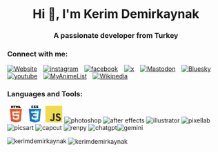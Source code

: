 <h1 align="center">Hi 👋, I'm Kerim Demirkaynak</h1>
<h3 align="center">A passionate developer from Turkey</h3>

<h3 align="left">Connect with me:</h3>
<p align="left">
<a href="https://kerimdemirkaynak.github.io/" target="_blank"><img src="https://upload.wikimedia.org/wikipedia/commons/5/52/Samsung_Internet_Logo.png" alt="Website" height="30" width="30" style="margin-right:10px;"/></a>
<a href="https://instagram.com/kerimdemirkaynak" target="_blank"><img src="https://raw.githubusercontent.com/rahuldkjain/github-profile-readme-generator/master/src/images/icons/Social/instagram.svg" alt="instagram" height="30" width="30" style="margin-right:10px;"/></a>
<a href="https://www.facebook.com/xDemirkaynak" target="_blank"><img src="https://raw.githubusercontent.com/rahuldkjain/github-profile-readme-generator/master/src/images/icons/Social/facebook.svg" alt="facebook" height="30" width="30" style="margin-right:10px;"/></a>
<a href="http://x.com/KDxOFFICIAL" target="_blank"><img src="https://upload.wikimedia.org/wikipedia/commons/5/57/X_logo_2023_%28white%29.png" alt="x" height="30" width="30" style="margin-right:10px;"/></a>
<a href="https://mastodon.social/@Kerm" target="_blank"><img src="https://upload.wikimedia.org/wikipedia/commons/4/48/Mastodon_Logotype_%28Simple%29.svg" alt="Mastodon" height="30" width="30" style="margin-right:10px;"/></a>
<a href="https://bsky.app/profile/kerimdemirkaynak.github.io" target="_blank"><img src="https://upload.wikimedia.org/wikipedia/commons/7/7a/Bluesky_Logo.svg" alt="Bluesky" height="30" width="30" style="margin-right:10px;"/></a>
<a href="https://youtube.com/@KerimDemirkaynak?sub_confirmation=1" target="_blank"><img src="https://raw.githubusercontent.com/rahuldkjain/github-profile-readme-generator/master/src/images/icons/Social/youtube.svg" alt="youtube" height="30" width="30" style="margin-right:10px;"/></a>
<a href="https://myanimelist.net/profile/KerimDemirkaynak" target="_blank"><img src="https://upload.wikimedia.org/wikipedia/commons/7/7a/MyAnimeList_Logo.png" alt="MyAnimeList" height="30" width="30" style="margin-right:10px;"/></a>
<a href="https://tr.m.wikipedia.org/wiki/Kullan%C4%B1c%C4%B1:Kerim_Demirkaynak" target="_blank"><img src="https://upload.wikimedia.org/wikipedia/commons/8/80/Wikipedia-logo-v2.svg" alt="Wikipedia" height="30" width="30" style="margin-right:10px;"/></a>
</p>



<h3 align="left">Languages and Tools:</h3>
<p align="left">
  <!-- HTML -->
<a href="https://www.w3.org/html/" target="_blank" rel="noreferrer" style="text-decoration: none;"><img src="https://raw.githubusercontent.com/devicons/devicon/master/icons/html5/html5-original-wordmark.svg" alt="html5" width="40" height="40"/></a>
<a href="https://www.w3schools.com/css/" target="_blank" rel="noreferrer" style="text-decoration: none;"><img src="https://raw.githubusercontent.com/devicons/devicon/master/icons/css3/css3-original-wordmark.svg" alt="css3" width="40" height="40"/></a>
<a href="https://developer.mozilla.org/en-US/docs/Web/JavaScript" target="_blank" rel="noreferrer" style="text-decoration: none;"><img src="https://raw.githubusercontent.com/devicons/devicon/master/icons/javascript/javascript-original.svg" alt="javascript" width="40" height="40"/></a>
<a href="https://www.photoshop.com/en" target="_blank" rel="noreferrer" style="text-decoration: none;"><img src="https://upload.wikimedia.org/wikipedia/commons/a/af/Adobe_Photoshop_CC_icon.svg" alt="photoshop" width="40" height="40"/></a>
<a href="https://www.adobe.com/products/aftereffects.html" target="_blank" rel="noreferrer" style="text-decoration: none;"><img src="https://upload.wikimedia.org/wikipedia/commons/c/cb/Adobe_After_Effects_CC_icon.svg" alt="after effects" width="40" height="40"/></a>
<a href="https://www.adobe.com/in/products/illustrator.html" target="_blank" rel="noreferrer" style="text-decoration: none;"><img src="https://upload.wikimedia.org/wikipedia/commons/f/fb/Adobe_Illustrator_CC_icon.svg" alt="illustrator" width="40" height="40"/></a>
<a href="https://play.google.com/store/apps/details?id=com.imaginstudio.imagetools.pixellab&hl=tr" target="_blank" rel="noreferrer" style="text-decoration: none;"><img src="https://github.com/user-attachments/assets/e7d46fa5-4a6d-4b61-bcbd-71969d83fd6e" alt="pixellab" width="40" height="40"/></a>
<a href="https://picsart.com/" target="_blank" rel="noreferrer" style="text-decoration: none;"><img src="https://github.com/user-attachments/assets/f9034a8f-3706-415f-ab17-787430982077" alt="picsart" width="40" height="40"/></a>
<a href="https://www.capcut.com/" target="_blank" rel="noreferrer" style="text-decoration: none;"><img src="https://github.com/user-attachments/assets/d2ee3f01-c77d-4a3b-9c2e-f43c6dabea13" alt="capcut" width="40" height="40"/></a>
<a href="https://www.renpy.org/" target="_blank" rel="noreferrer" style="text-decoration: none;"><img src="https://upload.wikimedia.org/wikipedia/commons/7/7e/Ren%E2%80%99Py_Logo_6-13-6_200x307px.png" alt="renpy" width="40" height="40"/></a>
<a href="https://openai.com/chatgpt" target="_blank" rel="noreferrer" style="text-decoration: none;"><img src="https://github.com/user-attachments/assets/737e2cb5-39cd-422a-a43c-2a3ecbee5353" alt="chatgpt" width="40" height="40"/></a><a href="https://gemini.google.com/" target="_blank" rel="noreferrer" style="text-decoration: none;"><img src="https://github.com/user-attachments/assets/b4343dc9-1f75-41ce-9d9d-23b390a9fe2d" alt="gemini" width="40" height="40"/></a>
</p>


<p><img align="left" src="https://github-readme-stats.vercel.app/api/top-langs?username=kerimdemirkaynak&show_icons=true&locale=en&layout=compact" alt="kerimdemirkaynak" /></p>

<p>&nbsp;<img align="center" src="https://github-readme-stats.vercel.app/api?username=kerimdemirkaynak&show_icons=true&locale=en" alt="kerimdemirkaynak" /></p>
